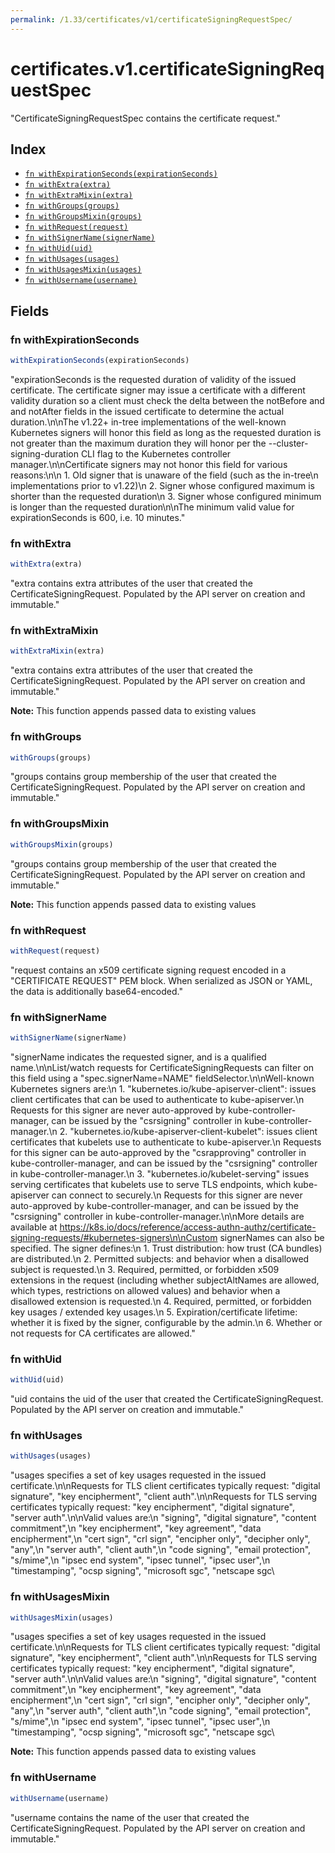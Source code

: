 ```yaml
---
permalink: /1.33/certificates/v1/certificateSigningRequestSpec/
---
```


# certificates.v1.certificateSigningRequestSpec

"CertificateSigningRequestSpec contains the certificate request."

## Index

* [`fn withExpirationSeconds(expirationSeconds)`](#fn-withexpirationseconds)
* [`fn withExtra(extra)`](#fn-withextra)
* [`fn withExtraMixin(extra)`](#fn-withextramixin)
* [`fn withGroups(groups)`](#fn-withgroups)
* [`fn withGroupsMixin(groups)`](#fn-withgroupsmixin)
* [`fn withRequest(request)`](#fn-withrequest)
* [`fn withSignerName(signerName)`](#fn-withsignername)
* [`fn withUid(uid)`](#fn-withuid)
* [`fn withUsages(usages)`](#fn-withusages)
* [`fn withUsagesMixin(usages)`](#fn-withusagesmixin)
* [`fn withUsername(username)`](#fn-withusername)

## Fields

### fn withExpirationSeconds

```ts
withExpirationSeconds(expirationSeconds)
```

"expirationSeconds is the requested duration of validity of the issued certificate. The certificate signer may issue a certificate with a different validity duration so a client must check the delta between the notBefore and and notAfter fields in the issued certificate to determine the actual duration.\n\nThe v1.22+ in-tree implementations of the well-known Kubernetes signers will honor this field as long as the requested duration is not greater than the maximum duration they will honor per the --cluster-signing-duration CLI flag to the Kubernetes controller manager.\n\nCertificate signers may not honor this field for various reasons:\n\n  1. Old signer that is unaware of the field (such as the in-tree\n     implementations prior to v1.22)\n  2. Signer whose configured maximum is shorter than the requested duration\n  3. Signer whose configured minimum is longer than the requested duration\n\nThe minimum valid value for expirationSeconds is 600, i.e. 10 minutes."

### fn withExtra

```ts
withExtra(extra)
```

"extra contains extra attributes of the user that created the CertificateSigningRequest. Populated by the API server on creation and immutable."

### fn withExtraMixin

```ts
withExtraMixin(extra)
```

"extra contains extra attributes of the user that created the CertificateSigningRequest. Populated by the API server on creation and immutable."

**Note:** This function appends passed data to existing values

### fn withGroups

```ts
withGroups(groups)
```

"groups contains group membership of the user that created the CertificateSigningRequest. Populated by the API server on creation and immutable."

### fn withGroupsMixin

```ts
withGroupsMixin(groups)
```

"groups contains group membership of the user that created the CertificateSigningRequest. Populated by the API server on creation and immutable."

**Note:** This function appends passed data to existing values

### fn withRequest

```ts
withRequest(request)
```

"request contains an x509 certificate signing request encoded in a \"CERTIFICATE REQUEST\" PEM block. When serialized as JSON or YAML, the data is additionally base64-encoded."

### fn withSignerName

```ts
withSignerName(signerName)
```

"signerName indicates the requested signer, and is a qualified name.\n\nList/watch requests for CertificateSigningRequests can filter on this field using a \"spec.signerName=NAME\" fieldSelector.\n\nWell-known Kubernetes signers are:\n 1. \"kubernetes.io/kube-apiserver-client\": issues client certificates that can be used to authenticate to kube-apiserver.\n  Requests for this signer are never auto-approved by kube-controller-manager, can be issued by the \"csrsigning\" controller in kube-controller-manager.\n 2. \"kubernetes.io/kube-apiserver-client-kubelet\": issues client certificates that kubelets use to authenticate to kube-apiserver.\n  Requests for this signer can be auto-approved by the \"csrapproving\" controller in kube-controller-manager, and can be issued by the \"csrsigning\" controller in kube-controller-manager.\n 3. \"kubernetes.io/kubelet-serving\" issues serving certificates that kubelets use to serve TLS endpoints, which kube-apiserver can connect to securely.\n  Requests for this signer are never auto-approved by kube-controller-manager, and can be issued by the \"csrsigning\" controller in kube-controller-manager.\n\nMore details are available at https://k8s.io/docs/reference/access-authn-authz/certificate-signing-requests/#kubernetes-signers\n\nCustom signerNames can also be specified. The signer defines:\n 1. Trust distribution: how trust (CA bundles) are distributed.\n 2. Permitted subjects: and behavior when a disallowed subject is requested.\n 3. Required, permitted, or forbidden x509 extensions in the request (including whether subjectAltNames are allowed, which types, restrictions on allowed values) and behavior when a disallowed extension is requested.\n 4. Required, permitted, or forbidden key usages / extended key usages.\n 5. Expiration/certificate lifetime: whether it is fixed by the signer, configurable by the admin.\n 6. Whether or not requests for CA certificates are allowed."

### fn withUid

```ts
withUid(uid)
```

"uid contains the uid of the user that created the CertificateSigningRequest. Populated by the API server on creation and immutable."

### fn withUsages

```ts
withUsages(usages)
```

"usages specifies a set of key usages requested in the issued certificate.\n\nRequests for TLS client certificates typically request: \"digital signature\", \"key encipherment\", \"client auth\".\n\nRequests for TLS serving certificates typically request: \"key encipherment\", \"digital signature\", \"server auth\".\n\nValid values are:\n \"signing\", \"digital signature\", \"content commitment\",\n \"key encipherment\", \"key agreement\", \"data encipherment\",\n \"cert sign\", \"crl sign\", \"encipher only\", \"decipher only\", \"any\",\n \"server auth\", \"client auth\",\n \"code signing\", \"email protection\", \"s/mime\",\n \"ipsec end system\", \"ipsec tunnel\", \"ipsec user\",\n \"timestamping\", \"ocsp signing\", \"microsoft sgc\", \"netscape sgc\

### fn withUsagesMixin

```ts
withUsagesMixin(usages)
```

"usages specifies a set of key usages requested in the issued certificate.\n\nRequests for TLS client certificates typically request: \"digital signature\", \"key encipherment\", \"client auth\".\n\nRequests for TLS serving certificates typically request: \"key encipherment\", \"digital signature\", \"server auth\".\n\nValid values are:\n \"signing\", \"digital signature\", \"content commitment\",\n \"key encipherment\", \"key agreement\", \"data encipherment\",\n \"cert sign\", \"crl sign\", \"encipher only\", \"decipher only\", \"any\",\n \"server auth\", \"client auth\",\n \"code signing\", \"email protection\", \"s/mime\",\n \"ipsec end system\", \"ipsec tunnel\", \"ipsec user\",\n \"timestamping\", \"ocsp signing\", \"microsoft sgc\", \"netscape sgc\

**Note:** This function appends passed data to existing values

### fn withUsername

```ts
withUsername(username)
```

"username contains the name of the user that created the CertificateSigningRequest. Populated by the API server on creation and immutable."